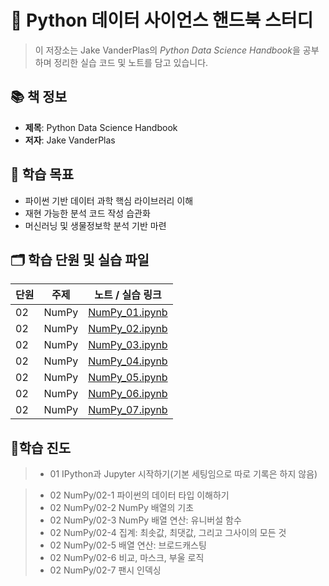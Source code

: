 # 🧠 Python 데이터 사이언스 핸드북 스터디

> 이 저장소는 Jake VanderPlas의 *Python Data Science Handbook*을 공부하며 정리한 실습 코드 및 노트를 담고 있습니다.

## 📚 책 정보
- **제목**: Python Data Science Handbook  
- **저자**: Jake VanderPlas  

## 🎯 학습 목표
- 파이썬 기반 데이터 과학 핵심 라이브러리 이해
- 재현 가능한 분석 코드 작성 습관화
- 머신러닝 및 생물정보학 분석 기반 마련

## 🗂️ 학습 단원 및 실습 파일

| 단원 | 주제 | 노트 / 실습 링크 |
|------|------|------------------|
| 02 | NumPy | [NumPy_01.ipynb](02_Numpy/Numpy_01.ipynb) |
| 02 | NumPy | [NumPy_02.ipynb](02_NumPy/NumPy_02.ipynb) |
| 02 | NumPy | [NumPy_03.ipynb](02_NumPy/NumPy_03.ipynb) |
| 02 | NumPy | [NumPy_04.ipynb](02_NumPy/NumPy_04.ipynb) |
| 02 | NumPy | [NumPy_05.ipynb](02_NumPy/NumPy_05.ipynb) |
| 02 | NumPy | [NumPy_06.ipynb](02_NumPy/NumPy_06.ipynb) |
| 02 | NumPy | [NumPy_07.ipynb](02_NumPy/NumPy_07.ipynb) |

## 🧾학습 진도

> - 01 IPython과 Jupyter 시작하기(기본 세팅임으로 따로 기록은 하지 않음)

> - 02 NumPy/02-1 파이썬의 데이터 타입 이해하기
> - 02 NumPy/02-2 NumPy 배열의 기초
> - 02 NumPy/02-3 NumPy 배열 연산: 유니버설 함수
> - 02 NumPy/02-4 집계: 최솟값, 최댓값, 그리고 그사이의 모든 것
> - 02 NumPy/02-5 배열 연산: 브로드캐스팅
> - 02 NumPy/02-6 비교, 마스크, 부울 로직
> - 02 NumPy/02-7 팬시 인덱싱


